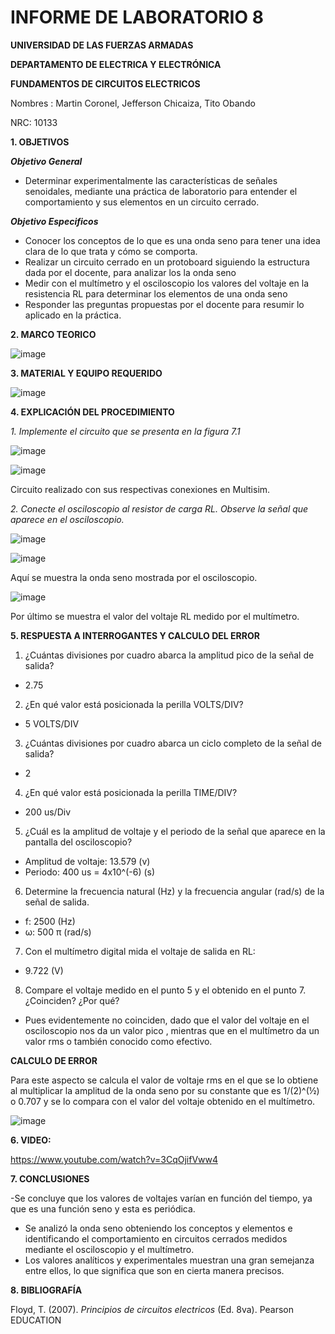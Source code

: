 # INFORME DE LABORATORIO 8

**UNIVERSIDAD DE LAS FUERZAS ARMADAS**

**DEPARTAMENTO DE ELECTRICA Y ELECTRÓNICA**

**FUNDAMENTOS DE CIRCUITOS ELECTRICOS**

Nombres : Martin Coronel, Jefferson Chicaiza, Tito Obando 

NRC: 10133

**1. OBJETIVOS**

***Objetivo General***

- Determinar experimentalmente las características de señales senoidales, mediante una práctica de laboratorio  para entender el comportamiento y sus elementos en un circuito cerrado.
  
***Objetivo Especificos***

- Conocer los conceptos de lo que es una onda seno para tener una  idea clara de lo que trata y cómo se comporta.  
- Realizar un circuito cerrado en un protoboard siguiendo la estructura dada por el docente, para analizar los la onda seno 
- Medir  con el multímetro y el osciloscopio los  valores del voltaje en la resistencia RL para determinar los elementos de una onda seno 
- Responder las preguntas propuestas por el docente para resumir lo aplicado en la práctica. 

**2. MARCO TEORICO**

![image](https://user-images.githubusercontent.com/94098157/155169561-70a23c76-d3c0-43e0-a1d5-7d3d17e9e39e.png)

**3. MATERIAL Y EQUIPO REQUERIDO**

![image](https://user-images.githubusercontent.com/94098157/155046211-df8e26b6-d442-45d0-8165-fd0877df8af2.png)

**4. EXPLICACIÓN DEL PROCEDIMIENTO**

*1. Implemente el circuito que se presenta en la figura 7.1*

![image](https://user-images.githubusercontent.com/94098157/155048012-9b64ce80-1fc4-4861-996c-dde7d312cde8.png)

![image](https://user-images.githubusercontent.com/94098157/155048202-427d0163-f972-4405-b1b2-aaa9f48d6b2f.png)

Circuito realizado con sus respectivas conexiones en Multisim. 

*2. Conecte el osciloscopio al resistor de carga RL. Observe la señal que aparece en el osciloscopio.*

![image](https://user-images.githubusercontent.com/94098157/155059858-f92f4573-6e90-46a1-b6af-f0570638f7f9.png)

![image](https://user-images.githubusercontent.com/94098157/155060700-f289c91f-5aa1-4c32-af32-c8617c697246.png)

Aquí se muestra la onda seno mostrada por el osciloscopio. 

![image](https://user-images.githubusercontent.com/94098157/155068851-483568a0-912b-4f97-9085-77763a15304f.png)

Por último se muestra el valor del voltaje RL medido por el multímetro.  

**5. RESPUESTA A INTERROGANTES Y CALCULO DEL ERROR**

1. ¿Cuántas divisiones por cuadro abarca la amplitud pico de la señal de salida?

- 2.75 

2. ¿En qué valor está posicionada la perilla VOLTS/DIV?

- 5  VOLTS/DIV

3. ¿Cuántas divisiones por cuadro abarca un ciclo completo de la señal de salida?

- 2

4. ¿En qué valor está posicionada la perilla TIME/DIV?

- 200 us/Div

5. ¿Cuál es la amplitud de voltaje y el periodo de la señal que aparece en la pantalla del osciloscopio?

- Amplitud de voltaje: 13.579 (v)
- Periodo: 400 us = 4x10^(-6) (s) 

6. Determine la frecuencia natural (Hz) y la frecuencia angular (rad/s) de la señal de salida.

- f: 2500 (Hz)
- ω: 500 π (rad/s)

7. Con el multímetro digital mida el voltaje de salida en RL: 

- 9.722 (V) 

8. Compare el voltaje medido en el punto 5 y el obtenido en el punto 7. ¿Coinciden? ¿Por qué?

- Pues evidentemente no coinciden, dado que el valor del voltaje en el osciloscopio nos da un valor pico , mientras que en  el multímetro da un valor   rms o también conocido como efectivo.

**CALCULO DE ERROR**

Para este aspecto se calcula el valor de voltaje rms en el que se lo obtiene al  multiplicar la amplitud de la onda seno  por su constante que es 1/(2)^(½) o 0.707 y se lo compara con el valor del voltaje obtenido en el multímetro. 

![image](https://user-images.githubusercontent.com/94098157/155179109-9d7586e3-987c-414b-961d-4123152c62ad.png)

**6. VIDEO:**

https://www.youtube.com/watch?v=3CqOjifVww4

**7. CONCLUSIONES**

-Se concluye que los valores de voltajes varían en función del tiempo, ya que es una función seno y esta es periódica. 
- Se analizó la onda seno obteniendo los conceptos y elementos  e  identificando el comportamiento en circuitos cerrados medidos mediante el osciloscopio y  el multímetro.  
- Los valores analíticos y experimentales  muestran una gran semejanza entre ellos, lo que significa que son  en cierta  manera precisos.

**8. BIBLIOGRAFÍA**

Floyd, T. (2007). *Principios de circuitos electricos* (Ed. 8va). Pearson EDUCATION
